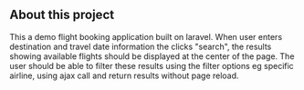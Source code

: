 

## About this project

This a demo flight booking application built on laravel.
When user enters destination and travel date information the clicks "search", the results showing available flights should be displayed at the center of the page.
The user should be able to filter these results using the filter options eg specific airline, using ajax call and return results without page reload.